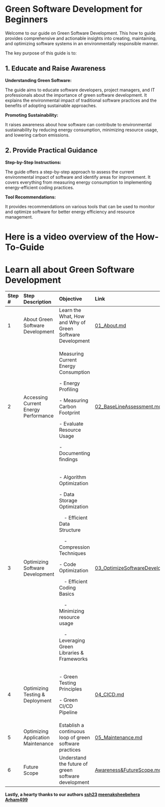 # Green Software Development for Beginners

Welcome to our guide on Green Software Development. This how to guide provides comprehensive and actionable insights into creating, maintaining, and optimizing software systems in an environmentally responsible manner. 

The key purpose of this guide is to:

## 1. Educate and Raise Awareness

**Understanding Green Software:**

The guide aims to educate software developers, project managers, and IT professionals about the importance of green software development. It explains the environmental impact of traditional software practices and the benefits of adopting sustainable approaches.

**Promoting Sustainability:**

It raises awareness about how software can contribute to environmental sustainability by reducing energy consumption, minimizing resource usage, and lowering carbon emissions.

## 2. Provide Practical Guidance

**Step-by-Step Instructions:**

The guide offers a step-by-step approach to assess the current environmental impact of software and identify areas for improvement. It covers everything from measuring energy consumption to implementing energy-efficient coding practices.

**Tool Recommendations:**

It provides recommendations on various tools that can be used to monitor and optimize software for better energy efficiency and resource management.


# Here is a video overview of the How-To-Guide


# Learn all about Green Software Development
|Step #|Step Description|Objective|Link|
| :- | :- | :- | :- |
|1|About Green Software Development|Learn the What, How and Why of Green Software Development|[01\_About.md](01_About.md)|
|2|Accessing Current Energy Performance|<p>Measuring Current Energy Consumption</p><p>- Energy Profiling</p><p>- Measuring Carbon Footprint</p><p>- Evaluate Resource Usage</p><p>- Documenting findings</p>|[02\_BaseLineAssessment.md](02_BaseLineAssessment.md)|
|3|Optimizing Software Development|<p>- Algorithm Optimization</p><p>- Data Storage Optimization</p><p>&emsp;- Efficient Data Structure</p><p>&emsp;- Compression Techniques</p><p>- Code Optimization</p><p>&emsp;- Efficient Coding Basics</p><p>&emsp;- Minimizing resource usage</p><p>&emsp;- Leveraging Green Libraries & Frameworks</p>|[03\_OptimizeSoftwareDevelopment.md](03_OptimizeSoftwareDevelopment.md)|
|4|Optimizing Testing & Deployment|<p>- Green Testing Principles</p><p>- Green CI/CD Pipeline</p>|[04\_CICD.md](04_CICD.md)|
|5|Optimizing Application Maintenance|Establish a continuous loop of green software practices|[05\_Maintenance.md](05_Maintenance.md)|
|6|Future Scope|Understand the future of green software development|[Awareness&FutureScope.md](Awareness&FutureScope.md)|




**Lastly, a hearty thanks to our authors
[ssh23](https://github.com/Irenekayla/Green-Software-development/commits?author=ssh23)
[meenaksheebehera](https://github.com/Irenekayla/Green-Software-development/commits?author=meenaksheebehera)
[Arham499](https://github.com/Irenekayla/Green-Software-development/commits?author=Arham499)**
